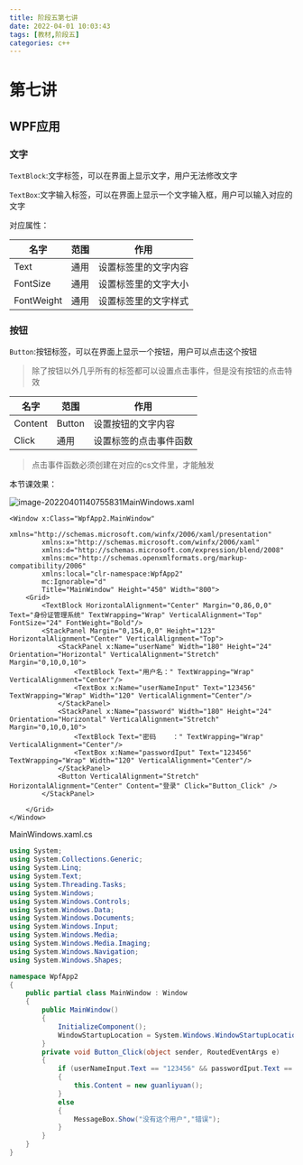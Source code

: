 ```yaml
---
title: 阶段五第七讲
date: 2022-04-01 10:03:43
tags: [教材,阶段五]
categories: c++
---
```


# 第七讲

## WPF应用

### 文字

`TextBlock`:文字标签，可以在界面上显示文字，用户无法修改文字

`TextBox`:文字输入标签，可以在界面上显示一个文字输入框，用户可以输入对应的文字

对应属性：

| 名字       | 范围 | 作用                 |
| ---------- | ---- | -------------------- |
| Text       | 通用 | 设置标签里的文字内容 |
| FontSize   | 通用 | 设置标签里的文字大小 |
| FontWeight | 通用 | 设置标签里的文字样式 |

### 按钮

`Button`:按钮标签，可以在界面上显示一个按钮，用户可以点击这个按钮

> 除了按钮以外几乎所有的标签都可以设置点击事件，但是没有按钮的点击特效

| 名字    | 范围   | 作用                   |
| ------- | ------ | ---------------------- |
| Content | Button | 设置按钮的文字内容     |
| Click   | 通用   | 设置标签的点击事件函数 |

> 点击事件函数必须创建在对应的cs文件里，才能触发

本节课效果：

![image-20220401140755831](https://gitee.com/gaoxianglong/picgo/raw/master/img/image-20220401140755831.png)MainWindows.xaml

```xaml
<Window x:Class="WpfApp2.MainWindow"
        xmlns="http://schemas.microsoft.com/winfx/2006/xaml/presentation"
        xmlns:x="http://schemas.microsoft.com/winfx/2006/xaml"
        xmlns:d="http://schemas.microsoft.com/expression/blend/2008"
        xmlns:mc="http://schemas.openxmlformats.org/markup-compatibility/2006"
        xmlns:local="clr-namespace:WpfApp2"
        mc:Ignorable="d"
        Title="MainWindow" Height="450" Width="800">
    <Grid>
        <TextBlock HorizontalAlignment="Center" Margin="0,86,0,0" Text="身份证管理系统" TextWrapping="Wrap" VerticalAlignment="Top" FontSize="24" FontWeight="Bold"/>
        <StackPanel Margin="0,154,0,0" Height="123" HorizontalAlignment="Center" VerticalAlignment="Top">
            <StackPanel x:Name="userName" Width="180" Height="24" Orientation="Horizontal" VerticalAlignment="Stretch" Margin="0,10,0,10">
                <TextBlock Text="用户名：" TextWrapping="Wrap" VerticalAlignment="Center"/>
                <TextBox x:Name="userNameInput" Text="123456" TextWrapping="Wrap" Width="120" VerticalAlignment="Center"/>
            </StackPanel>
            <StackPanel x:Name="password" Width="180" Height="24" Orientation="Horizontal" VerticalAlignment="Stretch" Margin="0,10,0,10">
                <TextBlock Text="密码    ：" TextWrapping="Wrap" VerticalAlignment="Center"/>
                <TextBox x:Name="passwordIput" Text="123456" TextWrapping="Wrap" Width="120" VerticalAlignment="Center"/>
            </StackPanel>
            <Button VerticalAlignment="Stretch" HorizontalAlignment="Center" Content="登录" Click="Button_Click" />
        </StackPanel>

    </Grid>
</Window>
```

MainWindows.xaml.cs

```csharp
using System;
using System.Collections.Generic;
using System.Linq;
using System.Text;
using System.Threading.Tasks;
using System.Windows;
using System.Windows.Controls;
using System.Windows.Data;
using System.Windows.Documents;
using System.Windows.Input;
using System.Windows.Media;
using System.Windows.Media.Imaging;
using System.Windows.Navigation;
using System.Windows.Shapes;

namespace WpfApp2
{
    public partial class MainWindow : Window
    {
        public MainWindow()
        {
            InitializeComponent();
            WindowStartupLocation = System.Windows.WindowStartupLocation.CenterScreen;
        }
        private void Button_Click(object sender, RoutedEventArgs e)
        {
            if (userNameInput.Text == "123456" && passwordIput.Text == "123456")
            {
                this.Content = new guanliyuan();
            }
            else
            {
                MessageBox.Show("没有这个用户","错误");
            }
        }
    }
}
```

